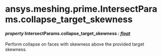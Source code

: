 # ansys.meshing.prime.IntersectParams.collapse_target_skewness

#### *property* IntersectParams.collapse_target_skewness *: [float](https://docs.python.org/3.11/library/functions.html#float)*

Perform collapse on faces with skewness above the provided target skewness.

<!-- !! processed by numpydoc !! -->
